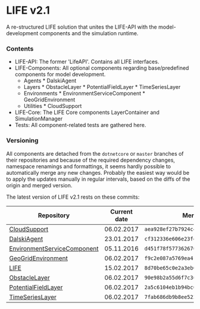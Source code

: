 # LIFE v2.1

A re-structured LIFE solution that unites the LIFE-API with the model-development components and the simulation runtime.

### Contents
* LIFE-API: The former 'LifeAPI'. Contains all LIFE interfaces.
* LIFE-Components: All optional components regarding base/predefined components for model development.
  * Agents
        * DalskiAgent 
  * Layers
        * ObstacleLayer
        * PotentialFieldLayer
        * TimeSeriesLayer
  * Environments
        * EnvironmentServiceComponent
        * GeoGridEnvironment
  * Utilities
        * CloudSupport
* LIFE-Core: The LIFE Core components LayerContainer and SimulationManager
* Tests: All component-related tests are gathered here.

### Versioning

All components are detached from the `dotnetcore` or `master` branches of their repositories and because of the required dependency changes, namespace renamings and formattings, it seems hardly possible to automatically merge any new changes. Probably the easiest way would be to apply the updates manually in regular intervals, based on the diffs of the origin and merged version.

The latest version of LIFE v2.1 rests on these commits:


| Repository                  | Current date  | Merged commit                              |
|-----------------------------|------------|--------------------------------------------|
| [CloudSupport](https://gitlab.informatik.haw-hamburg.de/mars/overview_move_to_gitlab/commits/master)                               | 06.02.2017 | `aea928ef27b7924c4e92dfe437255d53bcb7eed8` |
| [DalskiAgent](https://gitlab.informatik.haw-hamburg.de/mars/life-dalskiagent/commits/master)                                       | 23.01.2017 | `cf312336e606e23fec3d25920f0f8271278412bc` |
| [EnvironmentServiceComponent](https://gitlab.informatik.haw-hamburg.de/mars/life-environment-service-component/commits/dotnetcore) | 05.11.2016 | `d451f78f577362670a845a5d5ba624c1fff8e1c2` |
| [GeoGridEnvironment](https://gitlab.informatik.haw-hamburg.de/mars/life-geo-grid-environment/commits/dotnetcore)                   | 06.02.2017 | `f9c2e087a5769ea4156330214ce620626f13539e` |
| [LIFE](https://gitlab.informatik.haw-hamburg.de/mars/life/commits/LIFEv2)                                                          | 15.02.2017 | `8d70be65c0e2a3eb00034b158adfb3952c00224e` |
| [ObstacleLayer](https://gitlab.informatik.haw-hamburg.de/mars/life-obstacle-layer/commits/master)                                  | 06.02.2017 | `90e98b2a55d6f7c36cd3ffc76a8463d28d65d1ba` |
| [PotentialFieldLayer](https://gitlab.informatik.haw-hamburg.de/mars/life-potential-field-layer/commits/master)                     | 06.02.2017 | `2a5c6104eb1b94bc0a7443bca26057d07f7cdb19` |
| [TimeSeriesLayer](https://gitlab.informatik.haw-hamburg.de/mars/life-time-series-layer/commits/dotnetcore)                         | 06.02.2017 | `7fab686db9b8ee522e2ea01a79caa8e78cdf36e3` |
